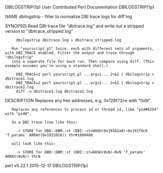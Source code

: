 DBILOGSTRIP(1p)                                         User Contributed Perl Documentation                                        DBILOGSTRIP(1p)

NAME
       dbilogstrip - filter to normalize DBI trace logs for diff'ing

SYNOPSIS
       Read DBI trace file "dbitrace.log" and write out a stripped version to "dbitrace_stripped.log"

         dbilogstrip dbitrace.log > dbitrace_stripped.log

       Run "yourscript.pl" twice, each with different sets of arguments, with DBI_TRACE enabled. Filter the output and trace through "dbilogstrip"
       into a separate file for each run. Then compare using diff. (This example assumes you're using a standard shell.)

         DBI_TRACE=2 perl yourscript.pl ...args1... 2>&1 | dbilogstrip > dbitrace1.log
         DBI_TRACE=2 perl yourscript.pl ...args2... 2>&1 | dbilogstrip > dbitrace2.log
         diff -u dbitrace1.log dbitrace2.log

DESCRIPTION
       Replaces any hex addresses, e.g, 0x128f72ce with "0xN".

       Replaces any references to process id or thread id, like "pid#6254" with "pidN".

       So a DBI trace line like this:

         -> STORE for DBD::DBM::st (DBI::st=HASH(0x19162a0)~0x191f9c8 'f_params' ARRAY(0x1922018)) thr#1800400

       will look like this:

         -> STORE for DBD::DBM::st (DBI::st=HASH(0xN)~0xN 'f_params' ARRAY(0xN)) thrN

perl v5.22.1                                                        2015-12-17                                                     DBILOGSTRIP(1p)
